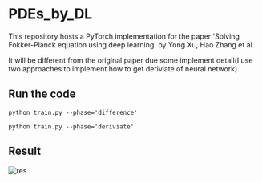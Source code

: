 # PDEs_by_DL
This repository hosts a PyTorch implementation for the paper 
'Solving Fokker-Planck equation using deep learning' by Yong Xu, Hao Zhang et al.

It will be different from the original paper due some implement detail(I use two approaches to
implement how to get deriviate of neural network).

## Run the code
``python train.py --phase='difference'``

``python train.py --phase='deriviate'``

## Result



![res](/home/caliber/Desktop/PDEs_by_DL/fokker_planck/pic_save/res.png)